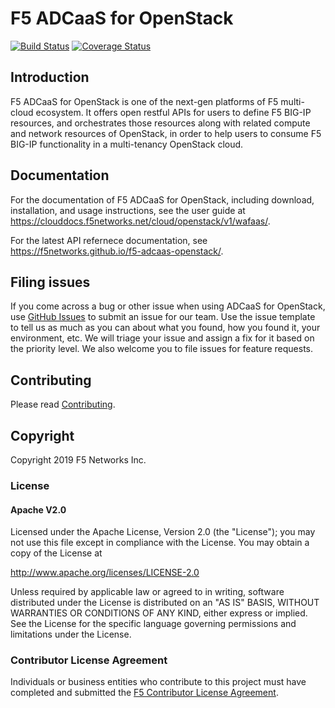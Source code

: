 # F5 ADCaaS for OpenStack

[![Build Status](https://travis-ci.org/F5Networks/f5-adcaas-openstack.svg?branch=master)](https://travis-ci.org/F5Networks/f5-adcaas-openstack)
[![Coverage Status](https://coveralls.io/repos/github/F5Networks/f5-adcaas-openstack/badge.svg?branch=master)](https://coveralls.io/github/F5Networks/f5-adcaas-openstack?branch=master)

## Introduction
F5 ADCaaS for OpenStack is one of the next-gen platforms of F5 multi-cloud ecosystem. It offers open restful APIs for users to define F5 BIG-IP resources, and orchestrates those resources along with related compute and network resources of OpenStack, in order to help users to consume F5 BIG-IP functionality in a multi-tenancy OpenStack cloud.

## Documentation

For the documentation of F5 ADCaaS for OpenStack, including download, installation, and usage instructions, see the user guide at https://clouddocs.f5networks.net/cloud/openstack/v1/wafaas/.

For the latest API refernece documentation, see https://f5networks.github.io/f5-adcaas-openstack/.

## Filing issues

If you come across a bug or other issue when using ADCaaS for OpenStack, use [GitHub Issues](https://github.com/F5Networks/f5-adcaas-openstack/issues) to submit an issue for our team. Use the issue template to tell us as much as you can about what you found, how you found it, your environment, etc. We will triage your issue and assign a fix for it based on the priority level. We also welcome you to file issues for feature requests.

## Contributing

Please read [Contributing](CONTRIBUTING.md).

## Copyright

Copyright 2019 F5 Networks Inc.

### License

#### Apache V2.0

Licensed under the Apache License, Version 2.0 (the "License"); you may not use
this file except in compliance with the License. You may obtain a copy of the
License at

http://www.apache.org/licenses/LICENSE-2.0

Unless required by applicable law or agreed to in writing, software
distributed under the License is distributed on an "AS IS" BASIS,
WITHOUT WARRANTIES OR CONDITIONS OF ANY KIND, either express or implied.
See the License for the specific language governing permissions and limitations
under the License.

### Contributor License Agreement

Individuals or business entities who contribute to this project must have completed and submitted the [F5 Contributor License Agreement](http://clouddocs.f5.com/cloud/openstack/v1/support/cla_landing.html).
